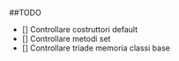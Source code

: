 ##TODO
- [] Controllare costruttori default
- [] Controllare metodi set
- [] Controllare triade memoria classi base
